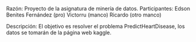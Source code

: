 
Razón: Proyecto de la asignatura de minería de datos.
Participantes: 
  Edson Benites Fernández (pro)
  Victorru (manco)
  Ricardo (otro manco)

Descripción: El objetivo es resolver el problema PredictHeartDisease, los datos se tomarán de la página web kaggle.
